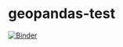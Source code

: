 # geopandas-test
[![Binder](https://mybinder.org/badge_logo.svg)](https://mybinder.org/v2/gh/StefanKlos/geopandas-test/master)
